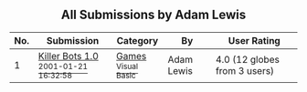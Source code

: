 ﻿<div align="center">

## All Submissions by Adam Lewis

</div>

No.  | Submission | Category | By   | User Rating
---- | ---------- | -------- | ---- | -----------
1 | [Killer Bots 1\.0<br /><sup>2001-01-21 16:32:58</sup>](https://github.com/Planet-Source-Code/adam-lewis-killer-bots-1-0__1-14626) | [Games<br /><sup>Visual Basic</sup>](../ByCategory/games__1-38.md) | Adam Lewis | 4.0 (12 globes from 3 users)
